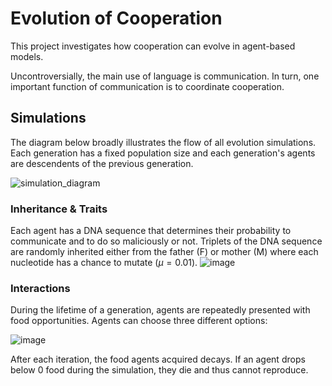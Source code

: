 # Evolution of Cooperation

This project investigates how cooperation can evolve in agent-based models. 

Uncontroversially, the main use of language is communication. In turn, one important function of communication is to coordinate cooperation.

## Simulations
The diagram below broadly illustrates the flow of all evolution simulations. Each generation has a fixed population size and each generation's agents are descendents of the previous generation.

![simulation_diagram](https://github.com/philipp-hellwig/evolution-language-simulation/assets/108931950/62039580-c824-416f-9a1b-b004e3bbfdfe)

### Inheritance & Traits
Each agent has a DNA sequence that determines their probability to communicate and to do so maliciously or not. Triplets of the DNA sequence are randomly inherited either from the father (F) or mother (M) where each nucleotide has a chance to mutate ($\mu=0.01$).
![image](https://github.com/philipp-hellwig/evolution-language-simulation/assets/108931950/0a1e6d4d-edd4-4833-8cf3-317164e23138)

### Interactions
During the lifetime of a generation, agents are repeatedly presented with food opportunities. Agents can choose three different options:

![image](https://github.com/philipp-hellwig/evolution-language-simulation/assets/108931950/9957aea1-e333-4d8d-9c61-74a73f50b10f)

After each iteration, the food agents acquired decays. If an agent drops below 0 food during the simulation, they die and thus cannot reproduce.
